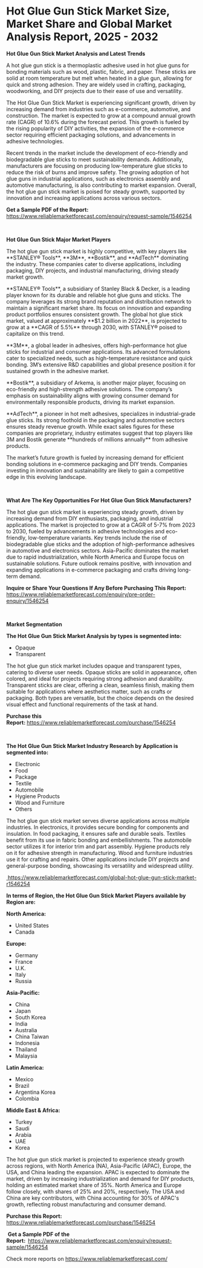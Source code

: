 <p><h1>Hot Glue Gun Stick Market Size, Market Share and Global Market Analysis Report, 2025 - 2032</h1></p><p><strong>Hot Glue Gun Stick Market Analysis and Latest Trends</strong></p>
<p><p>A hot glue gun stick is a thermoplastic adhesive used in hot glue guns for bonding materials such as wood, plastic, fabric, and paper. These sticks are solid at room temperature but melt when heated in a glue gun, allowing for quick and strong adhesion. They are widely used in crafting, packaging, woodworking, and DIY projects due to their ease of use and versatility.</p><p>The Hot Glue Gun Stick Market is experiencing significant growth, driven by increasing demand from industries such as e-commerce, automotive, and construction. The market is expected to grow at a compound annual growth rate (CAGR) of 10.6% during the forecast period. This growth is fueled by the rising popularity of DIY activities, the expansion of the e-commerce sector requiring efficient packaging solutions, and advancements in adhesive technologies.</p><p>Recent trends in the market include the development of eco-friendly and biodegradable glue sticks to meet sustainability demands. Additionally, manufacturers are focusing on producing low-temperature glue sticks to reduce the risk of burns and improve safety. The growing adoption of hot glue guns in industrial applications, such as electronics assembly and automotive manufacturing, is also contributing to market expansion. Overall, the hot glue gun stick market is poised for steady growth, supported by innovation and increasing applications across various sectors.</p></p>
<p><strong>Get a Sample PDF of the Report:&nbsp;</strong> <a href="https://www.reliablemarketforecast.com/enquiry/request-sample/1546254?utm_campaign=1080&utm_medium=2&utm_source=Github&utm_content=ia&utm_term=26012025&utm_id=hot-glue-gun-stick">https://www.reliablemarketforecast.com/enquiry/request-sample/1546254</a></p>
<p>&nbsp;</p>
<p><strong>Hot Glue Gun Stick Major Market Players</strong></p>
<p><p>The hot glue gun stick market is highly competitive, with key players like **STANLEY® Tools**, **3M**, **Bostik**, and **AdTech** dominating the industry. These companies cater to diverse applications, including packaging, DIY projects, and industrial manufacturing, driving steady market growth.</p><p>**STANLEY® Tools**, a subsidiary of Stanley Black & Decker, is a leading player known for its durable and reliable hot glue guns and sticks. The company leverages its strong brand reputation and distribution network to maintain a significant market share. Its focus on innovation and expanding product portfolios ensures consistent growth. The global hot glue stick market, valued at approximately **$1.2 billion in 2022**, is projected to grow at a **CAGR of 5.5%** through 2030, with STANLEY® poised to capitalize on this trend.</p><p>**3M**, a global leader in adhesives, offers high-performance hot glue sticks for industrial and consumer applications. Its advanced formulations cater to specialized needs, such as high-temperature resistance and quick bonding. 3M’s extensive R&D capabilities and global presence position it for sustained growth in the adhesive market.</p><p>**Bostik**, a subsidiary of Arkema, is another major player, focusing on eco-friendly and high-strength adhesive solutions. The company’s emphasis on sustainability aligns with growing consumer demand for environmentally responsible products, driving its market expansion.</p><p>**AdTech**, a pioneer in hot melt adhesives, specializes in industrial-grade glue sticks. Its strong foothold in the packaging and automotive sectors ensures steady revenue growth. While exact sales figures for these companies are proprietary, industry estimates suggest that top players like 3M and Bostik generate **hundreds of millions annually** from adhesive products.</p><p>The market’s future growth is fueled by increasing demand for efficient bonding solutions in e-commerce packaging and DIY trends. Companies investing in innovation and sustainability are likely to gain a competitive edge in this evolving landscape.</p></p>
<p>&nbsp;</p>
<p><strong>What Are The Key Opportunities For Hot Glue Gun Stick Manufacturers?</strong></p>
<p><p>The hot glue gun stick market is experiencing steady growth, driven by increasing demand from DIY enthusiasts, packaging, and industrial applications. The market is projected to grow at a CAGR of 5-7% from 2023 to 2030, fueled by advancements in adhesive technologies and eco-friendly, low-temperature variants. Key trends include the rise of biodegradable glue sticks and the adoption of high-performance adhesives in automotive and electronics sectors. Asia-Pacific dominates the market due to rapid industrialization, while North America and Europe focus on sustainable solutions. Future outlook remains positive, with innovation and expanding applications in e-commerce packaging and crafts driving long-term demand.</p></p>
<p><strong>Inquire or Share Your Questions If Any Before Purchasing This Report:</strong> <a href="https://www.reliablemarketforecast.com/enquiry/pre-order-enquiry/1546254?utm_campaign=1080&utm_medium=2&utm_source=Github&utm_content=ia&utm_term=26012025&utm_id=hot-glue-gun-stick">https://www.reliablemarketforecast.com/enquiry/pre-order-enquiry/1546254</a></p>
<p>&nbsp;</p>
<p><strong>Market Segmentation</strong></p>
<p><strong>The Hot Glue Gun Stick Market Analysis by types is segmented into:</strong></p>
<p><ul><li>Opaque</li><li>Transparent</li></ul></p>
<p><p>The hot glue gun stick market includes opaque and transparent types, catering to diverse user needs. Opaque sticks are solid in appearance, often colored, and ideal for projects requiring strong adhesion and durability. Transparent sticks are clear, offering a clean, seamless finish, making them suitable for applications where aesthetics matter, such as crafts or packaging. Both types are versatile, but the choice depends on the desired visual effect and functional requirements of the task at hand.</p></p>
<p><strong>Purchase this Report:&nbsp;</strong><a href="https://www.reliablemarketforecast.com/purchase/1546254?utm_campaign=1080&utm_medium=2&utm_source=Github&utm_content=ia&utm_term=26012025&utm_id=hot-glue-gun-stick">https://www.reliablemarketforecast.com/purchase/1546254</a></p>
<p>&nbsp;</p>
<p><strong>The Hot Glue Gun Stick Market Industry Research by Application is segmented into:</strong></p>
<p><ul><li>Electronic</li><li>Food</li><li>Package</li><li>Textile</li><li>Automobile</li><li>Hygiene Products</li><li>Wood and Furniture</li><li>Others</li></ul></p>
<p><p>The hot glue gun stick market serves diverse applications across multiple industries. In electronics, it provides secure bonding for components and insulation. In food packaging, it ensures safe and durable seals. Textiles benefit from its use in fabric bonding and embellishments. The automobile sector utilizes it for interior trim and part assembly. Hygiene products rely on it for adhesive strength in manufacturing. Wood and furniture industries use it for crafting and repairs. Other applications include DIY projects and general-purpose bonding, showcasing its versatility and widespread utility.</p></p>
<p><a href="https://www.reliablemarketforecast.com/global-hot-glue-gun-stick-market-r1546254?utm_campaign=1080&utm_medium=2&utm_source=Github&utm_content=ia&utm_term=26012025&utm_id=hot-glue-gun-stick">&nbsp;https://www.reliablemarketforecast.com/global-hot-glue-gun-stick-market-r1546254</a></p>
<p><strong>In terms of Region, the Hot Glue Gun Stick Market Players available by Region are:</strong></p>
<p>
    <p> <strong> North America: </strong>
        <ul>
            <li>United States</li>
            <li>Canada</li>
        </ul>
        </p> 
    <p> <strong> Europe: </strong>
        <ul>
            <li>Germany</li>
            <li>France</li>
            <li>U.K.</li>
            <li>Italy</li>
            <li>Russia</li>
        </ul>
        </p> 
    <p> <strong> Asia-Pacific: </strong>
        <ul>
            <li>China</li>
            <li>Japan</li>
            <li>South Korea</li>
            <li>India</li>
            <li>Australia</li>
            <li>China Taiwan</li>
            <li>Indonesia</li>
            <li>Thailand</li>
            <li>Malaysia</li>
        </ul>
        </p> 
    <p> <strong> Latin America: </strong>
        <ul>
            <li>Mexico</li>
            <li>Brazil</li>
            <li>Argentina Korea</li>
            <li>Colombia</li>
        </ul>
        </p> 
    <p> <strong> Middle East & Africa: </strong>
        <ul>
            <li>Turkey</li>
            <li>Saudi</li>
            <li>Arabia</li>
            <li>UAE</li>
            <li>Korea</li>
        </ul>
    </p>
    </p>
<p><p>The hot glue gun stick market is projected to experience steady growth across regions, with North America (NA), Asia-Pacific (APAC), Europe, the USA, and China leading the expansion. APAC is expected to dominate the market, driven by increasing industrialization and demand for DIY products, holding an estimated market share of 35%. North America and Europe follow closely, with shares of 25% and 20%, respectively. The USA and China are key contributors, with China accounting for 30% of APAC's growth, reflecting robust manufacturing and consumer demand.</p></p>
<p><strong>Purchase this Report: </strong><a href="https://www.reliablemarketforecast.com/purchase/1546254?utm_campaign=1080&utm_medium=2&utm_source=Github&utm_content=ia&utm_term=26012025&utm_id=hot-glue-gun-stick">https://www.reliablemarketforecast.com/purchase/1546254</a></p>
<p>&nbsp;<strong>Get a Sample PDF of the Report:&nbsp;&nbsp;</strong><a href="https://www.reliablemarketforecast.com/enquiry/request-sample/1546254?utm_campaign=1080&utm_medium=2&utm_source=Github&utm_content=ia&utm_term=26012025&utm_id=hot-glue-gun-stick">https://www.reliablemarketforecast.com/enquiry/request-sample/1546254</a></p>
<p><strong></strong></p>
<p>Check more reports on <a href="https://www.reliablemarketforecast.com/?utm_campaign=1080&utm_medium=2&utm_source=Github&utm_content=ia&utm_term=26012025&utm_id=hot-glue-gun-stick">https://www.reliablemarketforecast.com/</a></p>